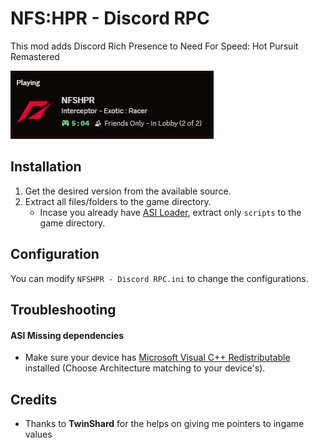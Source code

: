 # NFS:HPR - Discord RPC

This mod adds Discord Rich Presence to Need For Speed: Hot Pursuit Remastered

![preview](https://github.com/AkaSokuro/NFSHPR-DiscordRPC/blob/master/assets/Preview.png?raw=true)

## Installation

1. Get the desired version from the available source.
2. Extract all files/folders to the game directory.
   - Incase you already have [ASI Loader](https://github.com/ThirteenAG/Ultimate-ASI-Loader/releases), extract only `scripts` to the game directory.

## Configuration
You can modify `NFSHPR - Discord RPC.ini` to change the configurations.

## Troubleshooting
#### ASI Missing dependencies
- Make sure your device has [Microsoft Visual C++ Redistributable](https://learn.microsoft.com/en-us/cpp/windows/latest-supported-vc-redist?view=msvc-170) installed (Choose Architecture matching to your device's).

## Credits

- Thanks to **TwinShard** for the helps on giving me pointers to ingame values
